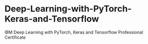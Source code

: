# Deep-Learning-with-PyTorch-Keras-and-Tensorflow
IBM Deep Learning with PyTorch, Keras and Tensorflow Professional Certificate
